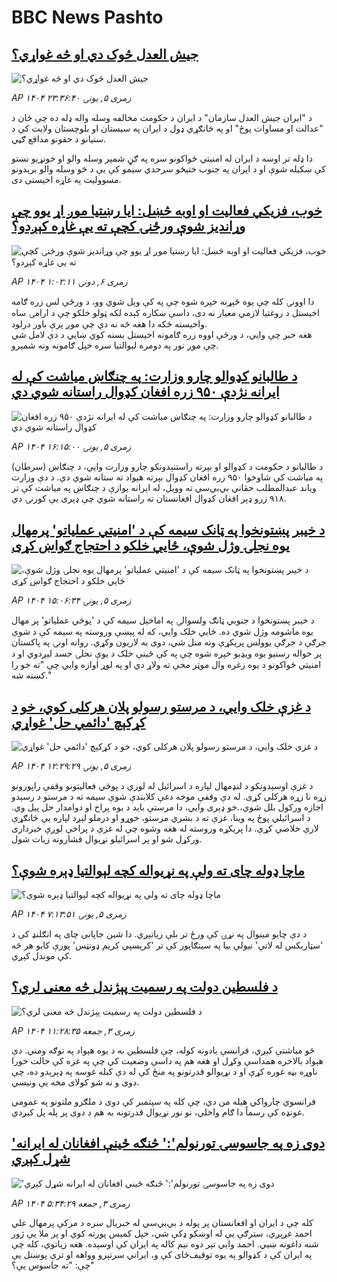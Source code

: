# BBC News Pashto## [جیش العدل څوک دي او څه غواړي؟](https://www.bbc.com/pashto/articles/cgerdlqn7q3o?at_campaign=githubrss)![جیش العدل څوک دي او څه غواړي؟](https://ichef.bbci.co.uk/ace/ws/240/cpsprodpb/dea0/live/a4f64370-6adb-11f0-af20-030418be2ca5.jpg)_AP ۱۴۰۴ زمری ۵, يونۍ ۲۳:۳۶:۴۰_د "ایران جیش العدل سازمان" د ایران د حکومت مخالفه وسله واله ډله ده چې ځان د "عدالت او مساوات پوځ" او په ځانګړي ډول د ایران په سیستان او بلوچستان ولایت کې د سنیانو د حقونو مدافع ګڼي.

دا ډله تر اوسه د ایران له امنیتي ځواکونو سره په ګڼ شمېر وسله والو او خونړیو نښتو کې ښکیله شوې او د ایران په جنوب ختیځو سرحدي سیمو کې یې د څو وسله والو بریدونو مسوولیت په غاړه اخیستی دی.## [خوب، فزیکي فعالیت او اوبه څښل: ایا رښتیا موږ اړ یوو چې وړانديز شوې ورځنۍ کچې ته یې غاړه کېږدو؟](https://www.bbc.com/pashto/articles/c201707g08vo?at_campaign=githubrss)![خوب، فزیکي فعالیت او اوبه څښل: ایا رښتیا موږ اړ یوو چې وړانديز شوې ورځنۍ کچې ته یې غاړه کېږدو؟](https://ichef.bbci.co.uk/ace/ws/240/cpsprodpb/311d/live/aaf25970-6af0-11f0-aab0-6dfa4f4c8e30.png)_AP ۱۴۰۴ زمری ۶, دونۍ ۱:۰۲:۱۱_دا اوونۍ کله چې یوه څېړنه خپره شوه چې په کې ویل شوي وو، د ورځې لس زره ګامه اخیستل د روغتیا لازمي معیار نه دی، داسې ښکاره کېده لکه ټولو خلکو چې د ارامۍ ساه واخیسته ځکه دا هغه څه نه دي چې موږ پرې باور درلود.  
هغه خبر چې وايي، د ورځې اووه زره ګامونه اخیستل بسنه کوي ښايي د دې لامل شي چې موږ نور په دومره لېوالتیا سره خپل ګامونه ونه شمېرو.## [د طالبانو کډوالو چارو وزارت: په چنګاښ میاشت کې له ایرانه نژدې ۹۵۰ زره افغان کډوال راستانه شوي دي](https://www.bbc.com/pashto/articles/cn4794kwvgyo?at_campaign=githubrss)![د طالبانو کډوالو چارو وزارت: په چنګاښ میاشت کې له ایرانه نژدې ۹۵۰ زره افغان کډوال راستانه شوي دي](https://ichef.bbci.co.uk/ace/ws/240/cpsprodpb/31da/live/5d31b250-6b02-11f0-8dbd-f3d32ebd3327.jpg)_AP ۱۴۰۴ زمری ۵, يونۍ ۱۶:۱۵:۰۰_د طالبانو د حکومت د کډوالو او بېرته راستنېدونکو چارو وزارت وايي، د چنګاښ (سرطان) په میاشت کې شاوخوا ۹۵۰ زره افغان کډوال بېرته هېواد ته ستانه شوي دي.
د دې وزارت ویاند عبدالمطلب حقاني بي‌بي‌سي ته وویل، له ایرانه یوازې د چنګاښ په میاشت کې تر ۹۱۸ زرو ډېر افغان کډوال افغانستان ته راستانه شوي چې ډېری یې کورنۍ دي.## [د خیبر پښتونخوا په ټانک سیمه کې د 'امنیتي عملیاتو' پرمهال یوه نجلۍ وژل شوې، ځايي خلکو د احتجاج ګواښ کړی](https://www.bbc.com/pashto/articles/cz0y70rnrjxo?at_campaign=githubrss)![د خیبر پښتونخوا په ټانک سیمه کې د 'امنیتي عملیاتو' پرمهال یوه نجلۍ وژل شوې، ځايي خلکو د احتجاج ګواښ کړی](https://ichef.bbci.co.uk/ace/ws/240/cpsprodpb/6749/live/23b54000-6af8-11f0-af20-030418be2ca5.jpg)_AP ۱۴۰۴ زمری ۵, يونۍ ۱۵:۰۶:۳۴_د خیبر پښتونخوا د جنوبي ټانګ ولسوالۍ په اماخېل سیمه کې د 'پوځي عملیاتو' پر مهال یوه ماشومه وژل شوي ده. ځايي خلک وايي، که له پېښې وروسته په سیمه کې د شوې جرګې د جرګې یوولس پرېکړې ونه منل شي، دوی به لاریون وکړي.
روانه اونۍ په پاکستان پر خواله رسنیو یوه ویډیو خپره شوه چې په کې ځینې خلک د یوې نجلۍ جسد لیږدوي او د امنیتي ځواکونو د یوه زغره وال موټر مخې ته ولاړ دي او په لوړ اوازه وايي چې "ته خو را کښته شه."## [د غزې خلک وايي، د مرستو رسولو پلان هرکلی کوي، خو د کړکېچ 'دائمي حل' غواړي](https://www.bbc.com/pashto/articles/cpwy8gdvq1lo?at_campaign=githubrss)![د غزې خلک وايي، د مرستو رسولو پلان هرکلی کوي، خو د کړکېچ 'دائمي حل' غواړي](https://ichef.bbci.co.uk/ace/ws/240/cpsprodpb/b01f/live/992d7920-6ae3-11f0-af20-030418be2ca5.jpg)_AP ۱۴۰۴ زمری ۵, يونۍ ۱۲:۲۹:۲۹_د غزې اوسېدونکو د لنډمهال لپاره د اسرائیل له لوري د پوځي فعالیتونو وقفې راپورونو زړه نا زړه هرکلی کړی. له دې وقفې موخه دغې کلابندې شوې سیمه ته د مرستو د رسېدو اجازه ورکول بلل شوي،.خو ډېری وايي، دا مرستې باید د یوه پراخ او دوامدار حل پیل وي.
د اسرائیلي پوځ په وینا، غزې ته د بشري مرستو، خوړو او درملو لېږد لپاره یې ځانګړې لارې خلاصې کړې. دا پرېکړه وروسته له هغه وشوه چې له غزې د پراخې لوږې خبرداری ورکړل شو او پر اسرائیلو نړیوال فشارونه زیات شول.## [ماچا ډوله چای ته ولې په نړیواله کچه لېوالتیا ډېره شوې؟](https://www.bbc.com/pashto/articles/c9395kz82gpo?at_campaign=githubrss)![ماچا ډوله چای ته ولې په نړیواله کچه لېوالتیا ډېره شوې؟](https://ichef.bbci.co.uk/ace/ws/240/cpsprodpb/edb3/live/82ed7ff0-6a31-11f0-af20-030418be2ca5.jpg)_AP ۱۴۰۴ زمری ۵, يونۍ ۷:۱۳:۵۱_د دې چایو مینوال په نړۍ کې ورځ تر بلې زیاتېږي. دا شین جاپانی چای په انګلنډ کې د 'سټاربکس له لاتې' نیولې بیا په سینګاپور کې تر 'کریسپي کریم ډونټس' پورې کابو هر څه کې موندل کېږي.## [د فلسطین دولت په رسمیت پېژندل څه معنی لري؟](https://www.bbc.com/pashto/articles/c4gdg5q7d47o?at_campaign=githubrss)![د فلسطین دولت په رسمیت پېژندل څه معنی لري؟](https://ichef.bbci.co.uk/ace/ws/240/cpsprodpb/e4f7/live/0adac050-694a-11f0-89ea-4d6f9851f623.jpg)_AP ۱۴۰۴ زمری ۳, جمعه ۱۱:۲۸:۳۵_څو میاشتې کېږي، فرانسې یادونه کوله، چې فلسطین به د یوه هېواد په توګه ومني. دې هېواد بالاخره همداسې وکړل او هغه هم په داسې وضعیت کې چې په غزه کې حالت خورا ناوړه بڼه غوره کړې او د نړیوالو قدرتونو په منځ کې له دې کبله غوسه په ډېرېدو ده، چې دوی و نه شو کولای مخه یې ونیسي.

فرانسوي چارواکي هیله من دي، چې کله په سپتمبر کې دوی د ملګرو ملتونو په عمومي غونډه کې رسماً دا ګام واخلي، نو نور نړیوال قدرتونه به هم د دوی پر پله پل کېږدي.## ['دوی زه په جاسوسۍ تورنولم':' څنګه ځینې افغانان له ایرانه شړل کېږي](https://www.bbc.com/pashto/articles/c93k3we0zqlo?at_campaign=githubrss)!['دوی زه په جاسوسۍ تورنولم':' څنګه ځینې افغانان له ایرانه شړل کېږي](https://ichef.bbci.co.uk/ace/ws/240/cpsprodpb/8a2c/live/101d22e0-6915-11f0-89ea-4d6f9851f623.jpg)_AP ۱۴۰۴ زمری ۳, جمعه ۵:۳۴:۲۹_کله چې د ایران او افغانستان پر پوله د بي‌بي‌سي له خبریال سره د مرکې پرمهال علي احمد غږېږي، سترګې یې له اوښکو ډکې شي، خپل کمیس پورته کوي او پر ملا یې ژور شنه داغونه ښيي. احمد وايي تېر دوه نیم کاله په ایران کې اوسېده.
هغه زیاتوي، کله چې په ایران کې د کډوالو په یوه توقیف‌ځای کې و، ایراني سرتېرو وواهه او ترې پوښتل یې چې: "ته جاسوس یې؟"